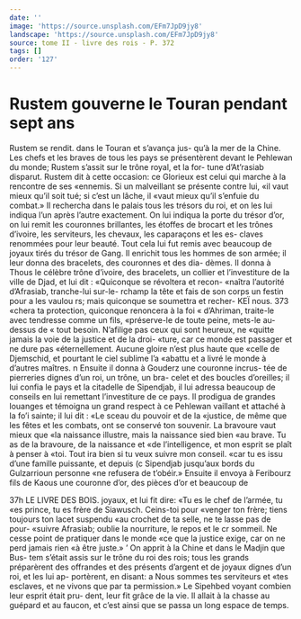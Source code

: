 ```yaml
---
date: ''
image: 'https://source.unsplash.com/EFm7JpD9jy8'
landscape: 'https://source.unsplash.com/EFm7JpD9jy8'
source: tome II - livre des rois - P. 372
tags: []
order: '127'
---
```


# Rustem gouverne le Touran pendant sept ans

Rustem se rendit. dans le Touran et s’avança jus-
qu’à la mer de la Chine. Les chefs et les braves de
tous les pays se présentèrent devant le Pehlewan du monde; Rustem s’assit sur le trône royal, et la for-
tune d’At’rasiab disparut. Rustem dit à cette occasion:
ce Glorieux est celui qui marche à la rencontre de ses «ennemis. Si un malveillant se présente contre lui,
«il vaut mieux qu’il soit tué; si c’est un lâche, il
«vaut mieux qu’il s’enfuie du combat.» Il rechercha
dans le palais tous les trésors du roi, et on les lui indiqua l’un après l’autre exactement. On lui indiqua
la porte du trésor d’or, on lui remit les couronnes brillantes, les étoffes de brocart et les trônes d’ivoire,
les serviteurs, les chevaux, les caparaçons et les es- claves renommées pour leur beauté. Tout cela lui fut remis avec beaucoup de joyaux tirés du trésor de Gang. Il enrichit tous les hommes de son armée; il leur donna des bracelets, des couronnes et des dia- dèmes. Il donna à Thous le célèbre trône d’ivoire,
des bracelets, un collier et l’investiture de la ville de
Djad, et lui dit : «Quiconque se révoltera et recon- «naîtra l’autorité d’Afrasiab, tranche-lui sur-le-
rchamp la tête et fais de son corps un festin pour a les vaulou rs; mais quiconque se soumettra et recher-
KEÏ nous. 373 «chera ta protection, quiconque renoncera à la foi
« d’Ahriman, traite-le avec tendresse comme un fils, «préserve-le de toute peine, mets-le au-dessus de
« tout besoin. N’afilige pas ceux qui sont heureux, ne «quitte jamais la voie de la justice et de la droi- «ture, car ce monde est passager et ne dure pas «éternellement. Aucune gloire n’est plus haute que
«celle de Djemschid, et pourtant le ciel sublime l’a «abattu et a livré le monde à d’autres maîtres. n
Ensuite il donna à Gouderz une couronne incrus- tée de pierreries dignes d’un roi, un trône, un bra-
celet et des boucles d’oreilles; il lui confia le pays
et la citadelle de Sipendjab, il lui adressa beaucoup de conseils en lui remettant l’investiture de ce pays.
Il prodigua de grandes louanges et témoigna un grand respect à ce Pehlewan vaillant et attaché à la fo’i sainte; il lui dit : «Le sceau du pouvoir et de la «justice, de même que les fêtes et les combats, ont se conservé ton souvenir. La bravoure vaut mieux que
«la naissance illustre, mais la naissance sied bien «au brave. Tu as de la bravoure, de la naissance et «de l’intelligence, et mon esprit se plaît à penser à
«toi. Tout ira bien si tu veux suivre mon conseil. «car tu es issu d’une famille puissante, et depuis
(c Sipendjab jusqu’aux bords du Gulzarrioun personne «ne refusera de t’obéir.»
Ensuite il envoya à Feribourz fils de Kaous une couronne d’or, des pièces d’or et beaucoup de

37h LE LIVRE DES BOIS. joyaux, et lui fit dire: «Tu es le chef de l’armée, tu
«es prince, tu es frère de Siawusch. Ceins-toi pour «venger ton frère; tiens toujours ton lacet suspendu «au crochet de ta selle, ne te lasse pas de pour- «suivre Afrasiab; oublie la nourriture, le repos et le cr sommeil. Ne cesse point de pratiquer dans le monde «ce que la justice exige, car on ne perd jamais rien
«à être juste.» ’
On apprit à la Chine et dans le Madjin que Bus-
tem s’était assis sur le trône du roi des rois; tous les grands préparèrent des offrandes et des présents d’argent et de joyaux dignes d’un roi, et les lui ap- portèrent, en disant: a Nous sommes tes serviteurs et «tes esclaves, et ne vivons que par ta permission.» Le Sipehbed voyant combien leur esprit était pru- dent, leur fit grâce de la vie. Il allait à la chasse au guépard et au faucon, et c’est ainsi que se passa un long espace de temps.
